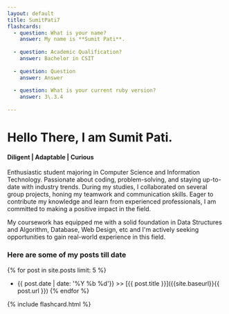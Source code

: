 ```yaml
---
layout: default
title: SumitPati7
flashcards: 
  - question: What is your name?
    answer: My name is **Sumit Pati**.
            
  - question: Academic Qualification?
    answer: Bachelor in CSIT
            
  - question: Question
    answer: Answer
            
  - question: What is your current ruby version?
    answer: 3\.3.4
            
---
```

# Hello There, I am Sumit Pati.

#### Diligent | Adaptable | Curious
Enthusiastic student majoring in Computer Science and Information Technology. Passionate about coding, problem-solving, and staying up-to-date with industry trends. During my studies, I collaborated on several group projects, honing my teamwork and communication skills. Eager to contribute my knowledge and learn from experienced professionals, I am committed to making a positive impact in the field.

My coursework has equipped me with a solid foundation in Data Structures and Algorithm, Database, Web Design, etc and I'm actively seeking opportunities to gain real-world experience in this field.

### Here are some of my posts till date 

{% for post in site.posts limit: 5 %}
  * {{ post.date | date: '%Y %b %d'}} >> [{{ post.title }}]({{site.baseurl}}{{ post.url }})
{% endfor %}

{% include flashcard.html %}
      